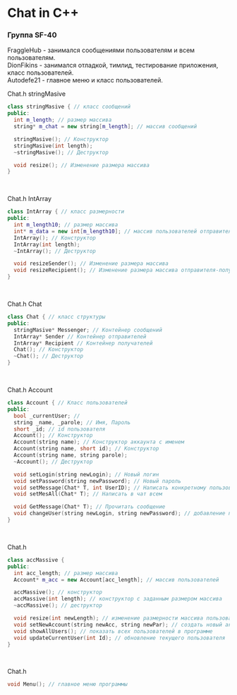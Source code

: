 # Chat in C++

### Группа SF-40
FraggleHub - занимался сообщениями пользователям и всем пользователям.<br>
DionFikins - занимался отладкой, тимлид, тестирование приложения, класс пользователей.<br>
Autodefe21 - главное меню и класс пользователей.<br>

Chat.h stringMasive <br>

``` C++
class stringMasive { // класс сообщений
public:
  int m_length; // размер массива
  string* m_chat = new string[m_length]; // массив сообщений

  stringMasive(); // Конструктор
  stringMasive(int length);
  ~stringMasive(); // Деструктор

  void resize(); // Изменение размера массива
}
```
<br>

Chat.h IntArray <br> 

``` C++
class IntArray { // класс размерности
public:
  int m_length10; // размер массива
  int* m_data = new int[m_length10]; // массив пользователей отправителей-получателей
  IntArray(); // Конструктор
  IntArray(int length);
  ~IntArray(); // Деструктор

  void resizeSender(); // Изменение размера массива
  void resizeRecipient(); // Изменение размера массива отправителя-получателя
}
```
<br>

Chat.h Chat <br> 
``` C++
class Chat { // класс структуры
public:
  stringMasive* Messenger; // Контейнер сообщений
  IntArray* Sender // Контейнер отправителей
  IntArray* Recipient // Контейнер получателей
  Chat(); // Конструктор
  ~Chat(); // Деструктор
}
```
<br>

Chat.h Account <br>
``` C++
class Account { // Класс пользователей
public:
  bool _currentUser; // 
  string _name, _parole; // Имя, Пароль
  short _id; // id пользователя
  Account(); // Конструктор
  Account(string name); // Конструктор аккаунта с именем
  Account(string name, short id); // Конструктор
  Account(string name, string parole);
  ~Account(); // Деструктор

  void setLogin(string newLogin); // Новый логин
  void setPassword(string newPassword); // Новый пароль
  void setMessage(Chat* T, int UserID); // Написать конкретному пользователю по его id
  void setMesAll(Chat* T); // Написать в чат всем

  void GetMessage(Chat* T); // Прочитать сообщение
  void changeUser(string newLogin, string newPassword); // добавление прользователя
}
```
<br>

Chat.h <br>
``` C++
class accMassive {
public:
  int acc_length; // размер массива
  Account* m_acc = new Account[acc_length]; // массив пользователей

  accMassive(); // конструктор
  accMassive(int length); // конструктор с заданным размером массива
  ~accMassive(); // деструктор

  void resize(int newLength); // изменение размерности массива пользователей
  void setNewAccount(string newAcc, string newPar); // создать новый аккаунт
  void showAllUsers(); // показать всех пользователей в программе
  void updateCurrentUser(int Id); // обновление текущего пользователя
}
```
<br>

Chat.h <br>
``` C++
void Menu(); // главное меню программы
```
<br>
